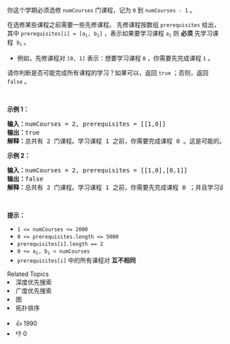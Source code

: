 <p>你这个学期必须选修 <code>numCourses</code> 门课程，记为&nbsp;<code>0</code>&nbsp;到&nbsp;<code>numCourses - 1</code> 。</p>

<p>在选修某些课程之前需要一些先修课程。 先修课程按数组&nbsp;<code>prerequisites</code> 给出，其中&nbsp;<code>prerequisites[i] = [a<sub>i</sub>, b<sub>i</sub>]</code> ，表示如果要学习课程&nbsp;<code>a<sub>i</sub></code> 则 <strong>必须</strong> 先学习课程&nbsp; <code>b<sub>i</sub></code><sub> </sub>。</p>

<ul> 
 <li>例如，先修课程对&nbsp;<code>[0, 1]</code> 表示：想要学习课程 <code>0</code> ，你需要先完成课程 <code>1</code> 。</li> 
</ul>

<p>请你判断是否可能完成所有课程的学习？如果可以，返回 <code>true</code> ；否则，返回 <code>false</code> 。</p>

<p>&nbsp;</p>

<p><strong>示例 1：</strong></p>

<pre>
<strong>输入：</strong>numCourses = 2, prerequisites = [[1,0]]
<strong>输出：</strong>true
<strong>解释：</strong>总共有 2 门课程。学习课程 1 之前，你需要完成课程 0 。这是可能的。</pre>

<p><strong>示例 2：</strong></p>

<pre>
<strong>输入：</strong>numCourses = 2, prerequisites = [[1,0],[0,1]]
<strong>输出：</strong>false
<strong>解释：</strong>总共有 2 门课程。学习课程 1 之前，你需要先完成​课程 0 ；并且学习课程 0 之前，你还应先完成课程 1 。这是不可能的。</pre>

<p>&nbsp;</p>

<p><strong>提示：</strong></p>

<ul> 
 <li><code>1 &lt;= numCourses &lt;= 2000</code></li> 
 <li><code>0 &lt;= prerequisites.length &lt;= 5000</code></li> 
 <li><code>prerequisites[i].length == 2</code></li> 
 <li><code>0 &lt;= a<sub>i</sub>, b<sub>i</sub> &lt; numCourses</code></li> 
 <li><code>prerequisites[i]</code> 中的所有课程对 <strong>互不相同</strong></li> 
</ul>

<div><div>Related Topics</div><div><li>深度优先搜索</li><li>广度优先搜索</li><li>图</li><li>拓扑排序</li></div></div><br><div><li>👍 1990</li><li>👎 0</li></div>